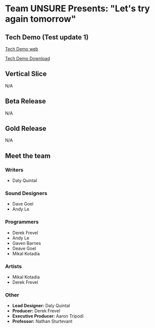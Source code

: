 # Team UNSURE Presents: "Let's try again tomorrow"

## Tech Demo (Test update 1)

[Tech Demo web](/TechDemo/index.html)

[Tech Demo Download](TechDemo.zip)
  
## Vertical Slice
  
N/A

## Beta Release
  
N/A

## Gold Release
  
N/A

## Meet the team

### Writers

- Daly Quintal

### Sound Designers

- Dave Goel
- Andy Le

### Programmers

- Derek Frevel
- Andy Le
- Gaven Barnes
- Deave Goel
- Mikal Kotadia

### Artists

- Mikal Kotadia
- Derek Frevel

### Other

- **Lead Designer:** Daly Quintal
- **Producer:** Derek Frevel
- **Executive Producer:** Aaron Tripodi
- **Professor:** Nathan Sturtevant
